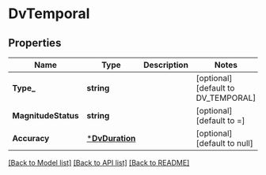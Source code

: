 # DvTemporal

## Properties
Name | Type | Description | Notes
------------ | ------------- | ------------- | -------------
**Type_** | **string** |  | [optional] [default to DV_TEMPORAL]
**MagnitudeStatus** | **string** |  | [optional] [default to =]
**Accuracy** | [***DvDuration**](DvDuration.md) |  | [optional] [default to null]

[[Back to Model list]](../README.md#documentation-for-models) [[Back to API list]](../README.md#documentation-for-api-endpoints) [[Back to README]](../README.md)


